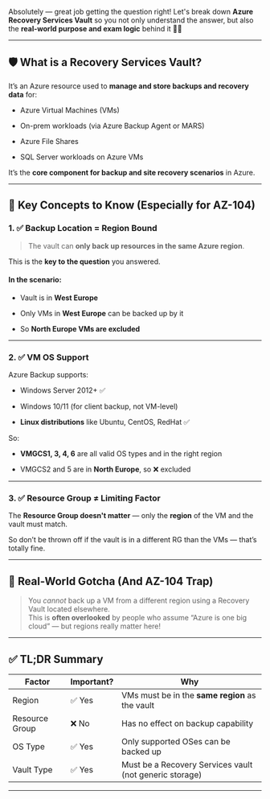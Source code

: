 Absolutely — great job getting the question right! Let's break down **Azure Recovery Services Vault** so you not only understand the answer, but also the **real-world purpose and exam logic** behind it 🔐💡

---

## 🛡️ What is a **Recovery Services Vault**?

It’s an Azure resource used to **manage and store backups and recovery data** for:

- Azure Virtual Machines (VMs)
    
- On-prem workloads (via Azure Backup Agent or MARS)
    
- Azure File Shares
    
- SQL Server workloads on Azure VMs
    

It’s the **core component for backup and site recovery scenarios** in Azure.

---

## 🧠 Key Concepts to Know (Especially for AZ-104)

### 1. ✅ **Backup Location = Region Bound**

> The vault can **only back up resources in the same Azure region**.

This is the **key to the question** you answered.

#### In the scenario:

- Vault is in **West Europe**
    
- Only VMs in **West Europe** can be backed up by it
    
- So **North Europe VMs are excluded**
    

---

### 2. ✅ **VM OS Support**

Azure Backup supports:

- Windows Server 2012+ ✅
    
- Windows 10/11 (for client backup, not VM-level)
    
- **Linux distributions** like Ubuntu, CentOS, RedHat ✅
    

So:

- **VMGCS1, 3, 4, 6** are all valid OS types and in the right region
    
- VMGCS2 and 5 are in **North Europe**, so ❌ excluded
    

---

### 3. ✅ **Resource Group ≠ Limiting Factor**

The **Resource Group doesn't matter** — only the **region** of the VM and the vault must match.

So don’t be thrown off if the vault is in a different RG than the VMs — that’s totally fine.

---

## 🧠 Real-World Gotcha (And AZ-104 Trap)

> You _cannot_ back up a VM from a different region using a Recovery Vault located elsewhere.  
> This is **often overlooked** by people who assume “Azure is one big cloud” — but regions really matter here!

---

## ✅ TL;DR Summary

|Factor|Important?|Why|
|---|---|---|
|Region|✅ Yes|VMs must be in the **same region** as the vault|
|Resource Group|❌ No|Has no effect on backup capability|
|OS Type|✅ Yes|Only supported OSes can be backed up|
|Vault Type|✅ Yes|Must be a Recovery Services vault (not generic storage)|

---